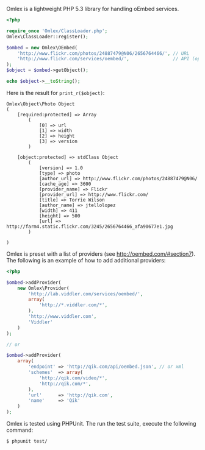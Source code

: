 Omlex is a lightweight PHP 5.3 library for handling oEmbed services.

```php
<?php

require_once 'Omlex/ClassLoader.php';
Omlex\ClassLoader::register();

$ombed = new Omlex\OEmbed(
    'http://www.flickr.com/photos/24887479@N06/2656764466/', // URL
    'http://www.flickr.com/services/oembed/',                // API (optional)
);
$object = $ombed->getObject();

echo $object->__toString();
```

Here is the result for <code>print_r($object)</code>:

```
Omlex\Object\Photo Object
(
    [required:protected] => Array
        (
            [0] => url
            [1] => width
            [2] => height
            [3] => version
        )

    [object:protected] => stdClass Object
        (
            [version] => 1.0
            [type] => photo
            [author_url] => http://www.flickr.com/photos/24887479@N06/
            [cache_age] => 3600
            [provider_name] => Flickr
            [provider_url] => http://www.flickr.com/
            [title] => Torrie Wilson
            [author_name] => jtellolopez
            [width] => 411
            [height] => 500
            [url] => http://farm4.static.flickr.com/3245/2656764466_afa90677e1.jpg
        )

)
```

Omlex is preset with a list of providers (see http://oembed.com/#section7).
The following is an example of how to add additional providers:

```php
<?php

$ombed->addProvider(
    new Omlex\Provider(
        'http://lab.viddler.com/services/oembed/',
        array(
            'http://*.viddler.com/*',
        ),
        'http://www.viddler.com',
        'Viddler'
    )
);

// or

$ombed->addProvider(
    array(
        'endpoint' => 'http://qik.com/api/oembed.json', // or xml
        'schemes'  => array(
            'http://qik.com/video/*',
            'http://qik.com/*',
        ),
        'url'      => 'http://qik.com',
        'name'     => 'Qik'
    )
);
```


Omlex is tested using PHPUnit. The run the test suite, execute the following
command:

    $ phpunit test/
